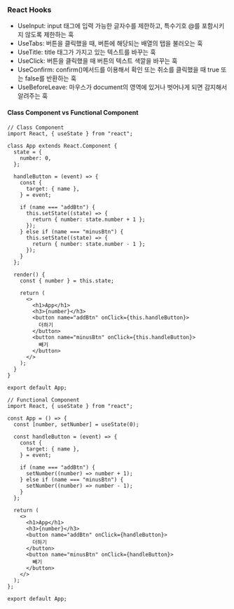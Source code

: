 ### React Hooks

- UseInput: input 태그에 입력 가능한 글자수를 제한하고, 특수기호 @를 포함시키지 않도록 제한하는 훅
- UseTabs: 버튼을 클릭했을 때, 버튼에 해당되는 배열의 탭을 불러오는 훅
- UseTitle: title 태그가 가지고 있는 텍스트를 바꾸는 훅
- UseClick: 버튼을 클릭했을 때 버튼의 텍스트 색깔을 바꾸는 훅
- UseConfirm: confirm()메서드를 이용해서 확인 또는 취소를 클릭했을 때 true 또는 false를 반환하는 훅
- UseBeforeLeave: 마우스가 document의 영역에 있거나 벗어나게 되면 감지해서 알려주는 훅

#### Class Component vs Functional Component

```
// Class Component
import React, { useState } from "react";

class App extends React.Component {
  state = {
    number: 0,
  };

  handleButton = (event) => {
    const {
      target: { name },
    } = event;

    if (name === "addBtn") {
      this.setState((state) => {
        return { number: state.number + 1 };
      });
    } else if (name === "minusBtn") {
      this.setState((state) => {
        return { number: state.number - 1 };
      });
    }
  };

  render() {
    const { number } = this.state;

    return (
      <>
        <h1>App</h1>
        <h3>{number}</h3>
        <button name="addBtn" onClick={this.handleButton}>
          더하기
        </button>
        <button name="minusBtn" onClick={this.handleButton}>
          빼기
        </button>
      </>
    );
  }
}

export default App;
```

```
// Functional Component
import React, { useState } from "react";

const App = () => {
  const [number, setNumber] = useState(0);

  const handleButton = (event) => {
    const {
      target: { name },
    } = event;

    if (name === "addBtn") {
      setNumber((number) => number + 1);
    } else if (name === "minusBtn") {
      setNumber((number) => number - 1);
    }
  };

  return (
    <>
      <h1>App</h1>
      <h3>{number}</h3>
      <button name="addBtn" onClick={handleButton}>
        더하기
      </button>
      <button name="minusBtn" onClick={handleButton}>
        빼기
      </button>
    </>
  );
};

export default App;
```
